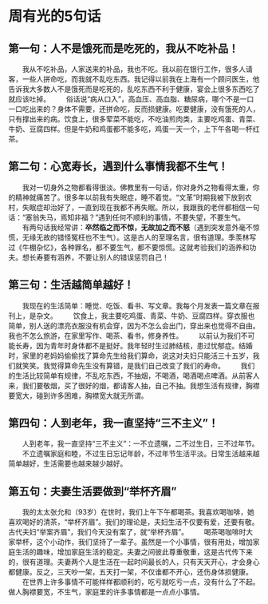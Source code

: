 # 周有光的5句话


## 第一句：人不是饿死而是吃死的，我从不吃补品！
　　我从不吃补品，人家送来的补品，我也不吃。我以前在银行工作，很多人请客，一些人拼命吃，而我就不乱吃东西。我记得以前我在上海有一个顾问医生，他告诉我大多数人不是饿死而是吃死的，乱吃东西不利于健康，宴会上很多东西吃了就应该吐掉。
　　俗话说“病从口入”，高血压、高血脂、糖尿病，哪个不是一口一口吃出来的？身体不需要，还拼命吃，反而损健康。吃要健康，没有饿死的人，只有撑出来的病。饮食上，很多荤菜不能吃，不吃油煎肉类，主要吃鸡蛋、青菜、牛奶、豆腐四样。但是牛奶和鸡蛋都不能多吃，鸡蛋一天一个，上下午各喝一杯红茶。

## 第二句：心宽寿长，遇到什么事情我都不生气！
　　我对一切身外之物都看得很淡。佛教里有一句话，你对身外之物看得太重，你的精神就痛苦了。很多年以前我有失眠症，睡不着觉。“文革”时期我被下放到农村，失眠症却治好了，一直到现在我都不再失眠。所以，我跟我的老伴都相信一句话：“塞翁失马，焉知非福？”遇到任何不顺利的事情，不要失望，不要生气。
　　有两句话我经常讲：__卒然临之而不惊，无故加之而不怒__（遇到突发意外毫不惊慌，无缘无故的错怪冤枉也不生气）。这是古人的至理名言，很有道理。季羡林写过《牛棚杂忆》，各种罪名，都不要生气，都不要惊慌。这就考验我们的涵养和功夫。想长寿要有涵养，不要让别人的错误惩罚自己！

## 第三句：生活越简单越好！
　　我现在的生活简单：睡觉、吃饭、看书、写文章。我每个月发表一篇文章在报刊上，是杂文。
　　饮食上，我主要吃鸡蛋、青菜、牛奶、豆腐四样。穿衣服也简单，别人送的漂亮衣服没有机会穿，因为不怎么会出门，穿出来也觉得不自由。我也不怎么旅游，在家里写作、喝茶、看书，修身养性。
　　以前认为我们不可能长寿，因为青年时身体都不是挺好。我年轻时生过肺结核，患过忧郁症。结婚时，家里的老妈妈偷偷找了算命先生给我们算命，说这对夫妇只能活三十五岁，我们就笑笑。我觉得算命先生没有算错，是我们自己改变了我们的寿命。
　　我们的生活比较简单有规律，不乱吃东西，不抽烟，不喝酒，喝酒喝点啤酒。从前客人来，我们要敬烟，买了很好的烟，都请客人抽，自己不抽。我想生活有规律，胸襟要宽大，碰到许多困难，胸襟宽大就无所谓。

## 第四句：人到老年，我一直坚持“三不主义”！
　　人到老年，我一直坚持“三不主义”：一不立遗嘱，二不过生日，三不过年节。
　　不立遗嘱家庭和睦，不过生日忘记年龄，不过年节生活平淡。日常生活越来越简单越好，生活需要也越来越少越好。

## 第五句：夫妻生活要做到“举杯齐眉”
　　我的太太张允和（93岁）在世时，我们上午下午都喝茶。我喜欢喝咖啡，她喜欢喝好的清茶，“举杯齐眉”。我们的理论是，夫妇生活不仅要有爱，还要有敬。古代夫妇“举案齐眉”，我们今天没有案了，就“举杯齐眉”。
　　喝茶喝咖啡时大家举杯，这个小动作，我们坚持了一辈子。虽然是一个小事情，很有用处，增加家庭生活的趣味，增加家庭生活的稳定。夫妻之间彼此尊重敬重，这是古代传下来的，很有道理。夫妻两个人是生活在一起时间最长的人，只有天天开心，才会身心都健康。反之，三天吵一架，五天打一架，不仅谁都不开心，还伤身体损健康。
　　在世界上许多事情不可能样样都顺利的，吃亏就吃亏一点，没有什么了不起。做人胸襟要宽，不生气，家庭里的许多事情都是一点点小事情。
